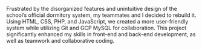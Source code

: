 Frustrated by the disorganized features and unintuitive design of the school’s official dormitory system, my teammates and I decided to rebuild it. Using HTML, CSS, PHP, and JavaScript, we created a more user-friendly system while utilizing Git and GCP MySQL for collaboration. This project significantly enhanced my skills in front-end and back-end development, as well as teamwork and collaborative coding.
 
